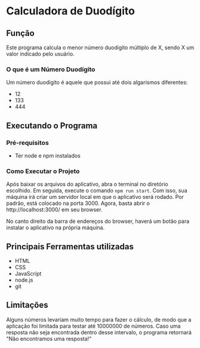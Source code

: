 # Calculadora de Duodígito
## Função
Este programa calcula o menor número duodígito múltiplo de X, sendo X um valor indicado pelo usuário.

### O que é um Número Duodígito
Um número duodígito é aquele que possui até dois algarismos diferentes:
* 12
* 133
* 444

## Executando o Programa
### Pré-requisitos
* Ter node e npm instalados
### Como Executar o Projeto
Após baixar os arquivos do aplicativo, abra o terminal no diretório escolhido. Em seguida, execute o comando ```npm run start```. Com isso, sua máquina irá criar um servidor local em que o aplicativo será rodado. Por padrão, está colocado na porta 3000. Agora, basta abrir o http://localhost:3000/ em seu browser.

No canto direito da barra de endereços do browser, haverá um botão para instalar o aplicativo na própria máquina.

## Principais Ferramentas utilizadas
* HTML
* CSS
* JavaScript
* node.js
* git
## Limitações
Alguns números levariam muito tempo para fazer o cálculo, de modo que a aplicação foi limitada para testar até 10000000 de números. Caso uma resposta não seja encontrada dentro desse intervalo, o programa retornará "Não encontramos uma resposta!"